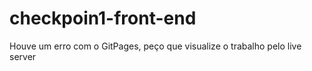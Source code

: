 # checkpoin1-front-end
Houve um erro com o GitPages, peço que visualize o trabalho pelo live server
